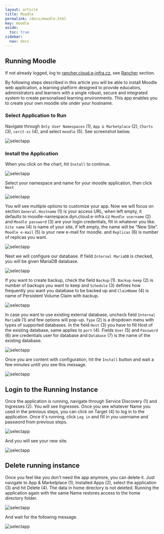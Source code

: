 ```yaml
---
layout: article
title: Moodle
permalink: /docs/moodle.html
key: moodle
aside:
  toc: true
sidebar:
  nav: docs
---
```

## Running Moodle

If not already logged, log to [rancher.cloud.e-infra.cz](https://rancher.cloud.e-infra.cz), see [Rancher](https://cerit-sc.github.io/kube-docs/docs/rancher.html) section.

By following steps described in this article you will be able to install Moodle web application, a learning platform designed to provide educators, administrators and learners with a single robust, secure and integrated system to create personalised learning environments. This app enables you to create your own moodle site under your hostname.

### Select Application to Run

Navigate through `Only User Namespaces` (1), `App & Marketplace` (2), `Charts` (3), `cerit-sc` (4),  and select `moodle` (5). See screenshot below.

![selectapp](moodle/selectapp.png)

### Install the Application

When you click on the chart, hit `Install` to continue.

![selectapp](moodle/selectversion.png)

Select your namespace and name for your moodle application, then click `Next` 

![selectapp](moodle/namespace.png)

You will see multiple options to customize your app. Now we will focus on section `General`. `Hostname` (1) is your access URL, when left empty, it defaults to moodle-namespace.dyn.cloud.e-infra.cz
`Moodle username` (2) and `Moodle password` (3) are your login credentials, fill in whatever you like. `Site name` (4) is name of your site, if left empty, the name will be "New Site". `Moodle e-mail` (5) is your new e-mail for moodle. and `Replicas` (6) is number of replicas you want. 

![selectapp](moodle/gen1.png)

Next we will configure our database. If field `Internal MariaDB` is checked, you will be given MariaDB database. 

![selectapp](moodle/mariadb.png)

If you want to create backup, check the field `Backup` (1). `Backup-keep` (2) is number of backups you want to keep and `Schedule` (3) defines how frequently you want you database to be backed up and `ClaimName` (4) is name of Persistent Volume Claim with backup.

![selectapp](moodle/backup.png)

In case you want to use existing external database, uncheck field `Internal MariaDB` (1) and few options will pop-up. `Type` (2) is a dropdown menu with types of supported databases. In the field `Host` (3) you have to fill Host of the existing database, same applies to `port` (4). Fields `User` (5) and `Password` (6) are credentials user for database and `Database` (7) is the name of the existing database.

![selectapp](moodle/external.png)

Once you are content with configuration, hit the `Install` button and wait a few minutes untill you see this message.

![selectapp](moodle/success.png)

## Login to the Running Instance

Once the application is running, navigate through Service Discovery (1) and Ingresses (2). You will see Ingresses. Once you see whatever Name you used in the previous steps, you can click on Target (4) to log in to the application. Once it's running, click `Log in` and fill in you username and password from previous steps. 

![selectapp](moodle/login.png)

And you will see your new site.

![selectapp](moodle/mod.png)

## Delete running instance

Once you feel like you don't need the app anymore, you can delete it. Just navigate to App & Marketplace (1), Installed Apps (2), select the application (3) and hit Delete (4).  The data in home directory is not deleted. Running the application again with the same Name restores access to the home directory folder.

![selectapp](moodle/del1.png)

And wait for the following message.

![selectapp](moodle/del2.png)

